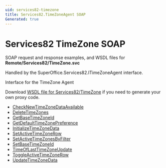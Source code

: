 ```yaml
---
uid: services82-timezone
title: Services82.TimeZoneAgent SOAP
Generated: true
---
```


# Services82 TimeZone SOAP

SOAP request and response examples, and WSDL files for **Remote/Services82/TimeZone.svc**

Handled by the <see cref="T:SuperOffice.Services82.ITimeZoneAgent">SuperOffice.Services82.ITimeZoneAgent</see> interface.

Interface for the TimeZone Agent

Download [WSDL file for Services82/TimeZone](../Services82-TimeZone.md) if you need to generate your own proxy code.

* [CheckNewTimeZoneDataAvailable](CheckNewTimeZoneDataAvailable.md)
* [DeleteTimeZones](DeleteTimeZones.md)
* [GetBaseTimeZoneId](GetBaseTimeZoneId.md)
* [GetDefaultTimeZonePreference](GetDefaultTimeZonePreference.md)
* [InitializeTimeZoneData](InitializeTimeZoneData.md)
* [SetActiveTimeZoneRow](SetActiveTimeZoneRow.md)
* [SetActiveTimeZonesByFilter](SetActiveTimeZonesByFilter.md)
* [SetBaseTimeZoneId](SetBaseTimeZoneId.md)
* [TimeOfLastTimeZoneUpdate](TimeOfLastTimeZoneUpdate.md)
* [ToggleActiveTimeZoneRow](ToggleActiveTimeZoneRow.md)
* [UpdateTimeZoneData](UpdateTimeZoneData.md)
